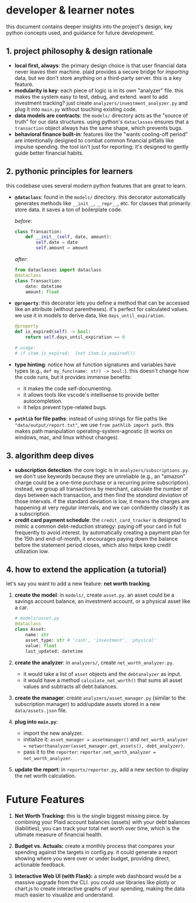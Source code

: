# developer & learner notes

this document contains deeper insights into the project's design, key python concepts used, and guidance for future development.

## 1. project philosophy & design rationale

-   **local first, always**: the primary design choice is that user financial data never leaves their machine. plaid provides a secure bridge for *importing* data, but we don't store anything on a third-party server. this is a key feature.
-   **modularity is key**: each piece of logic is in its own "analyzer" file. this makes the system easy to test, debug, and extend. want to add investment tracking? just create `analyzers/investment_analyzer.py` and plug it into `main.py` without touching existing code.
-   **data models are contracts**: the `models/` directory acts as the "source of truth" for our data structures. using python's `dataclasses` ensures that a `transaction` object always has the same shape, which prevents bugs.
-   **behavioral finance built-in**: features like the "wants cooling-off period" are intentionally designed to combat common financial pitfalls like impulse spending. the tool isn't just for reporting; it's designed to gently guide better financial habits.

## 2. pythonic principles for learners

this codebase uses several modern python features that are great to learn.

-   **`@dataclass`**: found in the `models/` directory. this decorator automatically generates methods like `__init__`, `__repr__`, etc. for classes that primarily store data. it saves a ton of boilerplate code.

    *before*:
    ```python
    class Transaction:
        def __init__(self, date, amount):
            self.date = date
            self.amount = amount
    ```
    *after*:
    ```python
    from dataclasses import dataclass
    @dataclass
    class Transaction:
        date: datetime
        amount: float
    ```

-   **`@property`**: this decorator lets you define a method that can be accessed like an attribute (without parentheses). it's perfect for calculated values. we use it in models to derive data, like `days_until_expiration`.

    ```python
    @property
    def is_expired(self) -> bool:
        return self.days_until_expiration == 0

    # usage:
    # if item.is_expired:  (not item.is_expired())
    ```

-   **type hinting**: notice how all function signatures and variables have types (e.g., `def my_func(name: str) -> bool:`). this doesn't change how the code runs, but it provides immense benefits:
    -   it makes the code self-documenting.
    -   it allows tools like vscode's intellisense to provide better autocompletion.
    -   it helps prevent type-related bugs.

-   **`pathlib` for file paths**: instead of using strings for file paths like `"data/output/report.txt"`, we use `from pathlib import path`. this makes path manipulation operating-system-agnostic (it works on windows, mac, and linux without changes).

## 3. algorithm deep dives

-   **subscription detection**: the core logic is in `analyzers/subscriptions.py`. we don't use keywords because they are unreliable (e.g., an "amazon" charge could be a one-time purchase or a recurring prime subscription). instead, we group all transactions by merchant, calculate the number of days between each transaction, and then find the *standard deviation* of those intervals. if the standard deviation is low, it means the charges are happening at very regular intervals, and we can confidently classify it as a subscription.
-   **credit card payment schedule**: the `credit_card_tracker` is designed to mimic a common debt-reduction strategy: paying off your card in full frequently to avoid interest. by automatically creating a payment plan for the 15th and end-of-month, it encourages paying down the balance before the statement period closes, which also helps keep credit utilization low.

## 4. how to extend the application (a tutorial)

let's say you want to add a new feature: **net worth tracking**.

1.  **create the model**: in `models/`, create `asset.py`. an asset could be a savings account balance, an investment account, or a physical asset like a car.
    ```python
    # models/asset.py
    @dataclass
    class Asset:
        name: str
        asset_type: str # 'cash', 'investment', 'physical'
        value: float
        last_updated: datetime
    ```

2.  **create the analyzer**: in `analyzers/`, create `net_worth_analyzer.py`.
    -   it would take a list of `asset` objects and the `debtanalyzer` as input.
    -   it would have a method `calculate_net_worth()` that sums all asset values and subtracts all debt balances.

3.  **create the manager**: create `analyzers/asset_manager.py` (similar to the subscription manager) to add/update assets stored in a new `data/assets.json` file.

4.  **plug into `main.py`**:
    -   import the new analyzer.
    -   initialize it: `asset_manager = assetmanager()` and `net_worth_analyzer = networthanalyzer(asset_manager.get_assets(), debt_analyzer)`.
    -   pass it to the `reporter`: `reporter.net_worth_analyzer = net_worth_analyzer`.

5.  **update the report**: in `reports/reporter.py`, add a new section to display the net worth calculation.




# Future Features

1. **Net Worth Tracking:** this is the single biggest missing piece. by combining your Plaid account balances (assets) with your debt balances (liabilities), you can track your total net worth over time, which is the ultimate measure of financial health.

2. **Budget vs. Actuals:** create a monthly process that compares your spending against the targets in config.py. it could generate a report showing where you were over or under budget, providing direct, actionable feedback.

3. **Interactive Web UI (with Flask):** a simple web dashboard would be a massive upgrade from the CLI. you could use libraries like plotly or chart.js to create interactive graphs of your spending, making the data much easier to visualize and understand.